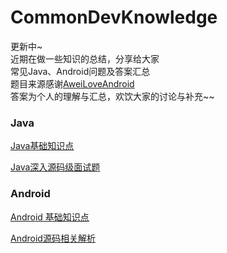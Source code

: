# CommonDevKnowledge
更新中~</br>
近期在做一些知识的总结，分享给大家</br>
常见Java、Android问题及答案汇总</br>
题目来源感谢[AweiLoveAndroid](https://github.com/AweiLoveAndroid/CommonDevKnowledge)</br>
答案为个人的理解与汇总，欢饮大家的讨论与补充~~

### Java

[Java基础知识点](https://github.com/oo1993448102/CommonDevKnowledge/blob/master/java/(%E4%B8%80)%20java%E5%9F%BA%E7%A1%80%E9%9D%A2%E8%AF%95%E7%9F%A5%E8%AF%86%E7%82%B9.md)

[Java深入源码级面试题](https://github.com/oo1993448102/CommonDevKnowledge/blob/master/java/%EF%BC%88%E4%BA%8C%EF%BC%89java%E6%B7%B1%E5%85%A5%E6%BA%90%E7%A0%81%E7%BA%A7.md)
### Android

[Android 基础知识点](https://github.com/oo1993448102/CommonDevKnowledge/blob/master/android/Android%E5%9F%BA%E7%A1%80%E7%9F%A5%E8%AF%86%E7%82%B9.md)

[Android源码相关解析](https://github.com/oo1993448102/CommonDevKnowledge/blob/master/android/%EF%BC%88%E4%BA%8C%EF%BC%89Android%E6%BA%90%E7%A0%81%E7%9B%B8%E5%85%B3%E5%88%86%E6%9E%90.md)


